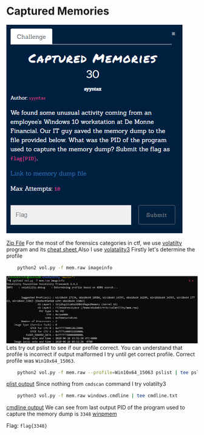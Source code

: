# Captured Memories
![](../../assets/forensics/captured-memories_1.png)

[Zip File](https://drive.google.com/file/d/1porBmluAvOp9qaK-lRJf4NqYysfd9gxw/view?usp=sharing) 
For the most of the forensics categories in ctf, we use [volatilty](https://github.com/volatilityfoundation/volatility) program and its [cheat sheet ](https://digital-forensics.sans.org/media/volatility-memory-forensics-cheat-sheet.pdf)
Also I use [volatality3](https://github.com/volatilityfoundation/volatility3)
Firstly let's determine  the profile
```bash
	python2 vol.py -f mem.raw imageinfo
```
![](../../assets/forensics/captured-memories_2.png)
Lets try out pslist to see if our profile correct. You can understand that profile is incorrect if output malformed I try until get correct profile. Correct profile was `Win10x64_15063`.
```bash
	python2 vol.py -f mem.raw --profile=Win10x64_15063 pslist | tee pslist.txt
```
[plist output](../../assets/forensics/pslist.txt) 
Since nothing from `cmdscan` command I try volatilty3
```bash
	python3 vol.py -f mem.raw windows.cmdline | tee cmdline.txt  
```
[cmdline output](../../assets/forensics/cmdline.txt) 
We can see from last output PID of the program used to capture the memory dump  is `3348` [winpmem](https://winpmem.velocidex.com/)

Flag: `flag{3348}` 